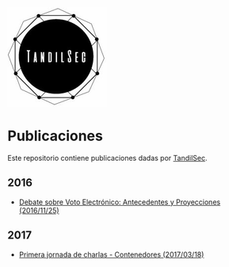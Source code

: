 
[![TandilSec logo](TandilSec-Logo-small.jpg)](https://www.meetup.com/TandilSec/)

# Publicaciones

Este repositorio contiene publicaciones dadas por [TandilSec](https://www.meetup.com/TandilSec/).

## 2016

* [Debate sobre Voto Electrónico: Antecedentes y Proyecciones (2016/11/25)](voto-electronico/README.md)

## 2017

* [Primera jornada de charlas - Contenedores (2017/03/18)](charlas-contenedores/README.md)
